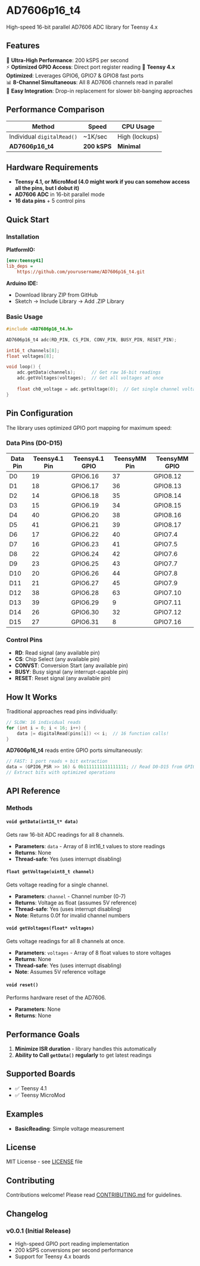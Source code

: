 # AD7606p16_t4

High-speed 16-bit parallel AD7606 ADC library for Teensy 4.x

## Features

🚀 **Ultra-High Performance**: 200 kSPS per second  
⚡ **Optimized GPIO Access**: Direct port register reading
🎯 **Teensy 4.x Optimized**: Leverages GPIO6, GPIO7 & GPIO8 fast ports  
📊 **8-Channel Simultaneous**: All 8 AD7606 channels read in parallel  
🔧 **Easy Integration**: Drop-in replacement for slower bit-banging approaches  

## Performance Comparison

| Method | Speed | CPU Usage |
|--------|-------|-----------|
| Individual `digitalRead()` | ~1K/sec | High (lockups) |
| **AD7606p16_t4** | **200 kSPS** | **Minimal** |

## Hardware Requirements

- **Teensy 4.1, or MicroMod (4.0 might work if you can somehow access all the pins, but I dobut it)**
- **AD7606 ADC** in 16-bit parallel mode
- **16 data pins** + 5 control pins

## Quick Start

### Installation

**PlatformIO:**
```ini
[env:teensy41]
lib_deps = 
    https://github.com/yourusername/AD7606p16_t4.git
```

**Arduino IDE:**
- Download library ZIP from GitHub
- Sketch → Include Library → Add .ZIP Library

### Basic Usage

```cpp
#include <AD7606p16_t4.h>

AD7606p16_t4 adc(RD_PIN, CS_PIN, CONV_PIN, BUSY_PIN, RESET_PIN);

int16_t channels[8];
float voltages[8];

void loop() {
    adc.getData(channels);      // Get raw 16-bit readings
    adc.getVoltages(voltages);  // Get all voltages at once
    
    float ch0_voltage = adc.getVoltage(0);  // Get single channel voltage
}
```

## Pin Configuration

The library uses optimized GPIO port mapping for maximum speed:

### Data Pins (D0-D15)

| Data Pin | Teensy4.1 Pin | Teensy4.1 GPIO | TeensyMM Pin | TeensyMM GPIO |
|----------|---------------|----------------|--------------|---------------|
| D0       | 19            | GPIO6.16       | 37           | GPIO8.12      |
| D1       | 18            | GPIO6.17       | 36           | GPIO8.13      |
| D2       | 14            | GPIO6.18       | 35           | GPIO8.14      |
| D3       | 15            | GPIO6.19       | 34           | GPIO8.15      |
| D4       | 40            | GPIO6.20       | 38           | GPIO8.16      |
| D5       | 41            | GPIO6.21       | 39           | GPIO8.17      |
| D6       | 17            | GPIO6.22       | 40           | GPIO7.4       |
| D7       | 16            | GPIO6.23       | 41           | GPIO7.5       |
| D8       | 22            | GPIO6.24       | 42           | GPIO7.6       |
| D9       | 23            | GPIO6.25       | 43           | GPIO7.7       |
| D10      | 20            | GPIO6.26       | 44           | GPIO7.8       |
| D11      | 21            | GPIO6.27       | 45           | GPIO7.9       |
| D12      | 38            | GPIO6.28       | 63           | GPIO7.10      |
| D13      | 39            | GPIO6.29       | 9            | GPIO7.11      |
| D14      | 26            | GPIO6.30       | 32           | GPIO7.12      |
| D15      | 27            | GPIO6.31       | 8            | GPIO7.16      |

### Control Pins
- **RD**: Read signal (any available pin)
- **CS**: Chip Select (any available pin)
- **CONVST**: Conversion Start (any available pin)
- **BUSY**: Busy signal (any interrupt-capable pin)
- **RESET**: Reset signal (any available pin)

## How It Works

Traditional approaches read pins individually:
```cpp
// SLOW: 16 individual reads
for (int i = 0; i < 16; i++) {
    data |= digitalRead(pins[i]) << i;  // 16 function calls!
}
```

**AD7606p16_t4** reads entire GPIO ports simultaneously:
```cpp
// FAST: 1 port reads + bit extraction
data = (GPIO6_PSR >> 16) & 0b1111111111111111; // Read D0-D15 from GPIO6
// Extract bits with optimized operations
```

## API Reference

### Methods

#### `void getData(int16_t* data)`
Gets raw 16-bit ADC readings for all 8 channels.
- **Parameters**: `data` - Array of 8 int16_t values to store readings
- **Returns**: None
- **Thread-safe**: Yes (uses interrupt disabling)

#### `float getVoltage(uint8_t channel)`
Gets voltage reading for a single channel.
- **Parameters**: `channel` - Channel number (0-7)
- **Returns**: Voltage as float (assumes 5V reference)
- **Thread-safe**: Yes (uses interrupt disabling)
- **Note**: Returns 0.0f for invalid channel numbers

#### `void getVoltages(float* voltages)`
Gets voltage readings for all 8 channels at once.
- **Parameters**: `voltages` - Array of 8 float values to store voltages
- **Returns**: None
- **Thread-safe**: Yes (uses interrupt disabling)
- **Note**: Assumes 5V reference voltage

#### `void reset()`
Performs hardware reset of the AD7606.
- **Parameters**: None
- **Returns**: None

## Performance Goals

1. **Minimize ISR duration** - library handles this automatically
2. **Ability to Call `getData()` regularly** to get latest readings

## Supported Boards

- ✅ Teensy 4.1  
- ✅ Teensy MicroMod

## Examples

- **BasicReading**: Simple voltage measurement

## License

MIT License - see [LICENSE](LICENSE) file

## Contributing

Contributions welcome! Please read [CONTRIBUTING.md](CONTRIBUTING.md) for guidelines.

## Changelog

### v0.0.1 (Initial Release)
- High-speed GPIO port reading implementation
- 200 kSPS conversions per second performance
- Support for Teensy 4.x boards
